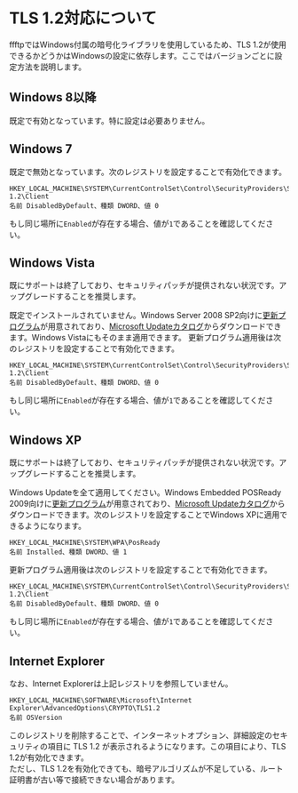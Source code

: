 # TLS 1.2対応について
ffftpではWindows付属の暗号化ライブラリを使用しているため、TLS 1.2が使用できるかどうかはWindowsの設定に依存します。ここではバージョンごとに設定方法を説明します。

## Windows 8以降
既定で有効となっています。特に設定は必要ありません。

## Windows 7
既定で無効となっています。次のレジストリを設定することで有効化できます。
```
HKEY_LOCAL_MACHINE\SYSTEM\CurrentControlSet\Control\SecurityProviders\SCHANNEL\Protocols\TLS 1.2\Client
名前 DisabledByDefault、種類 DWORD、値 0
```
もし同じ場所に`Enabled`が存在する場合、値が`1`であることを確認してください。

## Windows Vista
既にサポートは終了しており、セキュリティパッチが提供されない状況です。アップグレードすることを推奨します。

既定でインストールされていません。Windows Server 2008 SP2向けに[更新プログラム](https://support.microsoft.com/en-us/help/4019276/update-to-add-support-for-tls-1-1-and-tls-1-2-in-windows)が用意されており、[Microsoft Updateカタログ](https://www.catalog.update.microsoft.com/Search.aspx?q=KB4019276)からダウンロードできます。Windows Vistaにもそのまま適用できます。
更新プログラム適用後は次のレジストリを設定することで有効化できます。
```
HKEY_LOCAL_MACHINE\SYSTEM\CurrentControlSet\Control\SecurityProviders\SCHANNEL\Protocols\TLS 1.2\Client
名前 DisabledByDefault、種類 DWORD、値 0
```
もし同じ場所に`Enabled`が存在する場合、値が`1`であることを確認してください。



## Windows XP
既にサポートは終了しており、セキュリティパッチが提供されない状況です。アップグレードすることを推奨します。

Windows Updateを全て適用してください。Windows Embedded POSReady 2009向けに[更新プログラム](https://support.microsoft.com/en-us/help/4019276/update-to-add-support-for-tls-1-1-and-tls-1-2-in-windows)が用意されており、[Microsoft Updateカタログ](https://www.catalog.update.microsoft.com/Search.aspx?q=KB4019276)からダウンロードできます。次のレジストリを設定することでWindows XPに適用できるようになります。
```
HKEY_LOCAL_MACHINE\SYSTEM\WPA\PosReady
名前 Installed、種類 DWORD、値 1
```
更新プログラム適用後は次のレジストリを設定することで有効化できます。
```
HKEY_LOCAL_MACHINE\SYSTEM\CurrentControlSet\Control\SecurityProviders\SCHANNEL\Protocols\TLS 1.2\Client
名前 DisabledByDefault、種類 DWORD、値 0
```
もし同じ場所に`Enabled`が存在する場合、値が`1`であることを確認してください。

## Internet Explorer
なお、Internet Explorerは上記レジストリを参照していません。
```
HKEY_LOCAL_MACHINE\SOFTWARE\Microsoft\Internet Explorer\AdvancedOptions\CRYPTO\TLS1.2
名前 OSVersion
```
このレジストリを削除することで、インターネットオプション、詳細設定のセキュリティの項目に TLS 1.2 が表示されるようになります。この項目により、TLS 1.2が有効化できます。  
ただし、TLS 1.2を有効化できても、暗号アルゴリズムが不足している、ルート証明書が古い等で接続できない場合があります。